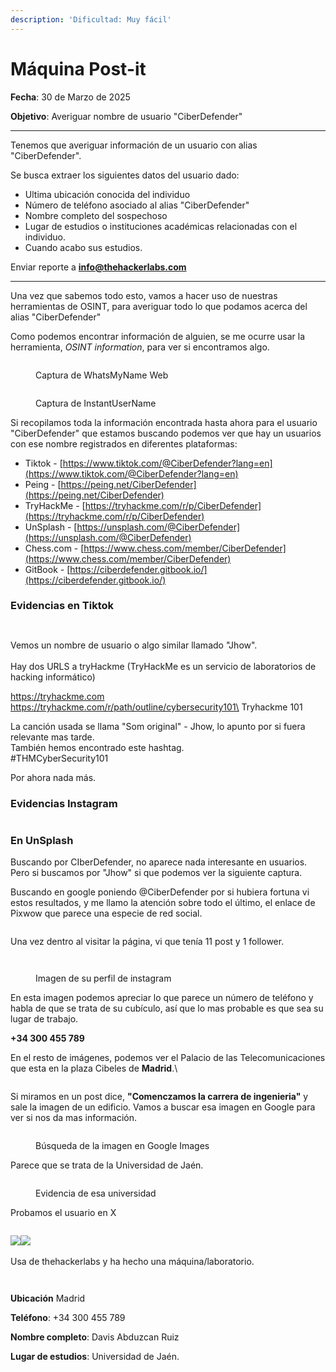 ```yaml
---
description: 'Dificultad: Muy fácil'
---
```


# Máquina Post-it

**Fecha**: 30 de Marzo de 2025

**Objetivo**: Averiguar nombre de usuario "CiberDefender"

***

Tenemos que averiguar información de un usuario con alias "CiberDefender".

Se busca extraer los siguientes datos del usuario dado:

* Ultima ubicación conocida del individuo
* Número de teléfono asociado al alias "CiberDefender"
* Nombre completo del sospechoso
* Lugar de estudios o instituciones académicas relacionadas con el individuo.
* Cuando acabo sus estudios.

Enviar reporte a **info@thehackerlabs.com**

***

Una vez que sabemos todo esto, vamos a hacer uso de nuestras herramientas de OSINT, para averiguar todo lo que podamos acerca del alias "CiberDefender"

Como podemos encontrar información de alguien, se me ocurre usar la herramienta, _OSINT information_, para ver si encontramos algo.

<figure><img src="../.gitbook/assets/image (9).png" alt=""><figcaption><p>Captura de WhatsMyName Web</p></figcaption></figure>

<figure><img src="../.gitbook/assets/image (10).png" alt=""><figcaption><p>Captura de InstantUserName</p></figcaption></figure>



Si recopilamos toda la información encontrada hasta ahora para el usuario "CiberDefender" que estamos buscando podemos ver que hay un usuarios con ese nombre registrados en diferentes plataformas:

* Tiktok - [https://www.tiktok.com/@CiberDefender?lang=en](https://www.tiktok.com/@CiberDefender?lang=en)
* Peing - [https://peing.net/CiberDefender](https://peing.net/CiberDefender)
* TryHackMe - [https://tryhackme.com/r/p/CiberDefender](https://tryhackme.com/r/p/CiberDefender)
* UnSplash - [https://unsplash.com/@CiberDefender](https://unsplash.com/@CiberDefender)
* Chess.com - [https://www.chess.com/member/CiberDefender](https://www.chess.com/member/CiberDefender)
* GitBook - [https://ciberdefender.gitbook.io/](https://ciberdefender.gitbook.io/)



### **Evidencias en Tiktok**

<figure><img src="../.gitbook/assets/image (11).png" alt=""><figcaption></figcaption></figure>

<figure><img src="../.gitbook/assets/image (12).png" alt=""><figcaption></figcaption></figure>

Vemos un nombre de usuario o algo similar llamado "Jhow".\
\
Hay dos URLS a tryHackme (TryHackMe es un servicio de laboratorios de hacking informático)

https://tryhackme.com \
https://tryhackme.com/r/path/outline/cybersecurity101\
Tryhackme 101

La canción usada se llama "Som original" - Jhow, lo apunto por si fuera relevante mas tarde.\
También hemos encontrado este hashtag.\
\#THMCyberSecurity101

Por ahora nada más.



### **Evidencias Instagram**

<figure><img src="../.gitbook/assets/image (20).png" alt=""><figcaption></figcaption></figure>

### **En UnSplash**

Buscando por CIberDefender, no aparece nada interesante en usuarios. Pero si buscamos por "Jhow" si que podemos ver la siguiente captura.

Buscando en google poniendo @CiberDefender por si hubiera fortuna vi estos resultados, y me llamo la atención sobre todo el último, el enlace de Pixwow que parece una especie de red social.

<figure><img src="../.gitbook/assets/image (19).png" alt=""><figcaption></figcaption></figure>

Una vez dentro al visitar la página, vi que tenía 11 post y 1 follower.

<figure><img src="../.gitbook/assets/image (18).png" alt=""><figcaption></figcaption></figure>

<figure><img src="../.gitbook/assets/image (21).png" alt=""><figcaption><p>Imagen de su perfil de instagram</p></figcaption></figure>

En esta imagen podemos apreciar lo que parece un número de teléfono y habla de que se trata de su cubículo, así que lo mas probable es que sea su lugar de trabajo.

**+34 300 455 789**

En el resto de imágenes, podemos ver el Palacio de las Telecomunicaciones que esta en la plaza Cibeles de **Madrid**.\


<figure><img src="../.gitbook/assets/image (2) (1).png" alt=""><figcaption></figcaption></figure>

Si miramos en un post dice, **"Comenczamos la carrera de ingenieria"** y sale la imagen de un edificio. Vamos a buscar esa imagen en Google para ver si nos da mas información.

<figure><img src="../.gitbook/assets/image (6).png" alt=""><figcaption><p>Búsqueda de la imagen en Google Images</p></figcaption></figure>

Parece que se trata de la Universidad de Jaén.

<figure><img src="../.gitbook/assets/image (1) (1).png" alt=""><figcaption><p>Evidencia de esa universidad</p></figcaption></figure>



Probamos el usuario en X

<figure><img src="../.gitbook/assets/image (3) (1).png" alt=""><figcaption></figcaption></figure>

![](<../.gitbook/assets/image (4) (1).png>)![](<../.gitbook/assets/image (5) (1).png>)\
\
Usa de thehackerlabs y ha hecho una máquina/laboratorio.

<figure><img src="../.gitbook/assets/image (6) (1).png" alt=""><figcaption></figcaption></figure>

<figure><img src="../.gitbook/assets/image (7).png" alt=""><figcaption></figcaption></figure>

**Ubicación** Madrid

**Teléfono**: +34 300 455 789

**Nombre completo**: Davis Abduzcan Ruiz

**Lugar de estudios**: Universidad de Jaén.

